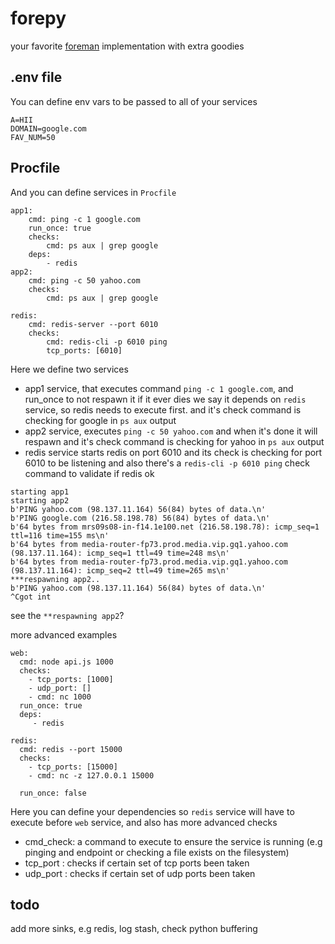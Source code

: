 # forepy

your favorite [foreman](https://github.com/ddollar/foreman) implementation with extra goodies

## .env file

You can define env vars to be passed to all of your services

```
A=HII
DOMAIN=google.com
FAV_NUM=50
```

## Procfile

And you can define services in `Procfile`

```
app1:
    cmd: ping -c 1 google.com 
    run_once: true
    checks:
        cmd: ps aux | grep google
    deps: 
        - redis
app2:
    cmd: ping -c 50 yahoo.com
    checks:
        cmd: ps aux | grep google

redis:
    cmd: redis-server --port 6010
    checks:
        cmd: redis-cli -p 6010 ping
        tcp_ports: [6010]
```

Here we define two services

- app1 service, that executes command `ping -c 1 google.com`, and run_once to not respawn it if it ever dies we say it depends on `redis` service, so redis needs to execute first. and it's check command is checking for google in `ps aux` output
- app2 service, executes `ping -c 50 yahoo.com` and when it's done it will respawn and it's check command is checking for yahoo in `ps aux` output
- redis service starts redis on port 6010 and its check is checking for port 6010 to be listening and also there's a `redis-cli -p 6010 ping` check command to validate if redis ok


```
starting app1
starting app2
b'PING yahoo.com (98.137.11.164) 56(84) bytes of data.\n'
b'PING google.com (216.58.198.78) 56(84) bytes of data.\n'
b'64 bytes from mrs09s08-in-f14.1e100.net (216.58.198.78): icmp_seq=1 ttl=116 time=155 ms\n'
b'64 bytes from media-router-fp73.prod.media.vip.gq1.yahoo.com (98.137.11.164): icmp_seq=1 ttl=49 time=248 ms\n'
b'64 bytes from media-router-fp73.prod.media.vip.gq1.yahoo.com (98.137.11.164): icmp_seq=2 ttl=49 time=265 ms\n'
***respawning app2..
b'PING yahoo.com (98.137.11.164) 56(84) bytes of data.\n'
^Cgot int
```

see the `**respawning app2`?



more advanced examples
```
web: 
  cmd: node api.js 1000
  checks:
    - tcp_ports: [1000]
    - udp_port: []
    - cmd: nc 1000
  run_once: true
  deps:
     - redis

redis: 
  cmd: redis --port 15000
  checks:
    - tcp_ports: [15000]
    - cmd: nc -z 127.0.0.1 15000

  run_once: false
```

Here you can define your dependencies so `redis` service will have to execute before `web` service, and also has more advanced checks
- cmd_check: a command to execute to ensure the service is running (e.g pinging and endpoint or checking a file exists on the filesystem)
- tcp_port : checks if certain set of tcp ports been taken
- udp_port : checks if certain set of udp ports been taken


## todo
add more sinks, e.g redis, log stash, check python buffering